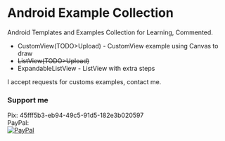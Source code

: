 # Android Example Collection
Android Templates and Examples Collection for Learning, Commented.

<ul>
 <li>CustomView(TODO>Upload) - CustomView example using Canvas to draw</li>
 <li><s>ListView(TODO>Upload)</s></li>
 <li>ExpandableListView - ListView with extra steps</li>
</ul>



I accept requests for customs examples, contact me.

### Support me
Pix:
45fff5b3-eb94-49c5-91d5-182e3b020597
<br/>
PayPal:
<br/>
[![PayPal](https://www.paypalobjects.com/en_US/i/btn/btn_donateCC_LG.gif)](https://www.paypal.com/donate/?business=GCFH3VL3RN5YJ&no_recurring=0&item_name=Support&currency_code=BRL)
